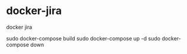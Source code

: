 # docker-jira
docker jira

sudo docker-compose build
sudo docker-compose up -d
sudo docker-compose down